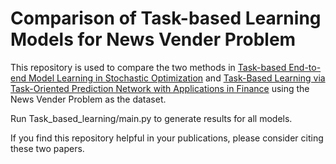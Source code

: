 # Comparison of Task-based Learning Models for News Vender Problem

This repository is used to compare the two methods in
[Task-based End-to-end Model Learning in Stochastic Optimization](https://arxiv.org/abs/1703.04529) 
and 
[Task-Based Learning via Task-Oriented Prediction Network with Applications in Finance](https://arxiv.org/abs/1910.09357) 
using the News Vender Problem as the dataset.

Run Task_based_learning/main.py to generate results for all models.

If you find this repository helpful in your publications,
please consider citing these two papers.

